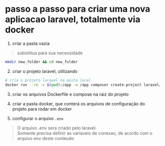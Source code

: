 # passo a passo para criar uma nova aplicacao laravel, totalmente via docker

1. criar a pasta vazia

> subistitua para sua necessidade

```bash
mkdir new_folder && cd new_folder
```

2. criar o projeto laravel, utilizando 

```bash
# cria o projeto laravel na pasta local
docker run --rm -v $(pwd):/app -w /app composer create-project laravel/laravel . --prefer-dist --no-interaction
```

3. criar os arquivos Dockerfile e compose na raiz do projeto

4. criar a pasta docker, que conterá os arquivos de configuração do projeto para rodar em docker

5. configurar o arquivo `.env`

> O arquivo .env sera criado pelo laravel.  
> Somente precisa definir as variaveis de conexao, de acordo com o arquivo env deste conteudo